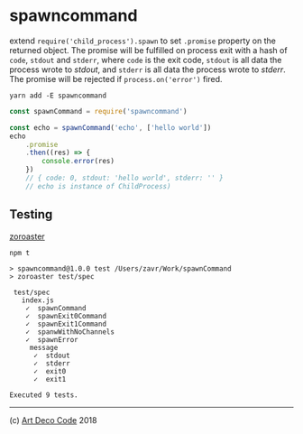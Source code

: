 # spawncommand

extend `require('child_process').spawn` to set `.promise` property
on the returned object. The promise will be fulfilled on process
exit with a hash of `code`, `stdout` and `stderr`, where `code`
is the exit code, `stdout` is all data the process wrote to
_stdout_, and `stderr` is all data the process wrote to _stderr_.
The promise will be rejected if `process.on('error')` fired.

```
yarn add -E spawncommand
```

```js
const spawnCommand = require('spawncommand')

const echo = spawnCommand('echo', ['hello world'])
echo
    .promise
    .then((res) => {
        console.error(res)
    })
    // { code: 0, stdout: 'hello world', stderr: '' }
    // echo is instance of ChildProcess)
```

## Testing

[zoroaster](https://www.npmjs.com/package/zoroaster)

```
npm t

> spawncommand@1.0.0 test /Users/zavr/Work/spawnCommand
> zoroaster test/spec

 test/spec
   index.js
    ✓  spawnCommand
    ✓  spawnExit0Command
    ✓  spawnExit1Command
    ✓  spanwWithNoChannels
    ✓  spawnError
     message
      ✓  stdout
      ✓  stderr
      ✓  exit0
      ✓  exit1

Executed 9 tests.

```

---

(c) [Art Deco Code][1] 2018

[1]: https://artdeco.bz
